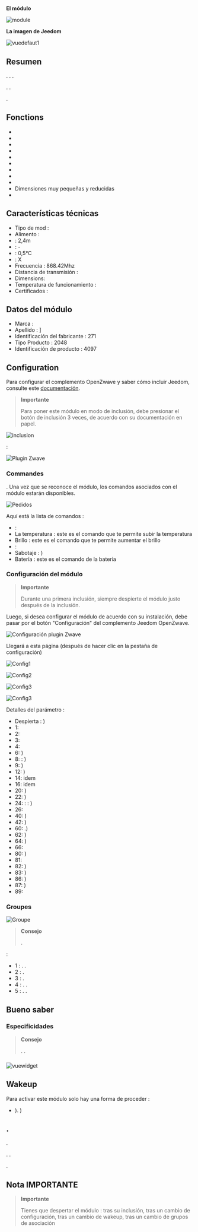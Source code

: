 # 

**El módulo**

![module](images/fibaro.fgms001zw5/module.jpg)

 **La imagen de Jeedom**

![vuedefaut1](images/fibaro.fgms001zw5/vuedefaut1.jpg)

## Resumen

. . .

. .

.

## Fonctions

-   
-   
-   
-   
-   
-   
-   
-   
-   
-   Dimensiones muy pequeñas y reducidas
-   

## Características técnicas

-   Tipo de mod : 
-   Alimento : 
-    : 2,4m
-    : -
-    : 0,5°C
-    : X
-   Frecuencia : 868.42Mhz
-   Distancia de transmisión : 
-   Dimensions: 
-   Temperatura de funcionamiento : 
-   Certificados : 

## Datos del módulo

-   Marca : 
-   Apellido : ]
-   Identificación del fabricante : 271
-   Tipo Producto : 2048
-   Identificación de producto : 4097

## Configuration

Para configurar el complemento OpenZwave y saber cómo incluir Jeedom, consulte este [documentación](https://doc.jeedom.com/es_ES/plugins/automation%20protocol/openzwave/).

> **Importante**
>
> Para poner este módulo en modo de inclusión, debe presionar el botón de inclusión 3 veces, de acuerdo con su documentación en papel.

![inclusion](images/fibaro.fgms001zw5/inclusion.jpg)

 :

![Plugin Zwave](images/fibaro.fgms001zw5/information.jpg)

### Commandes

. Una vez que se reconoce el módulo, los comandos asociados con el módulo estarán disponibles.

![Pedidos](images/fibaro.fgms001zw5/commandes.jpg)

Aquí está la lista de comandos :

-    : 
-   La temperatura : este es el comando que te permite subir la temperatura
-   Brillo : este es el comando que te permite aumentar el brillo
-    : 
-   Sabotaje : )
-   Batería : este es el comando de la bateria

### Configuración del módulo

> **Importante**
>
> Durante una primera inclusión, siempre despierte el módulo justo después de la inclusión.

Luego, si desea configurar el módulo de acuerdo con su instalación, debe pasar por el botón "Configuración" del complemento Jeedom OpenZwave.

![Configuración plugin Zwave](images/plugin/bouton_configuration.jpg)

Llegará a esta página (después de hacer clic en la pestaña de configuración)

![Config1](images/fibaro.fgms001zw5/config1.jpg)

![Config2](images/fibaro.fgms001zw5/config2.jpg)

![Config3](images/fibaro.fgms001zw5/config3.jpg)

![Config3](images/fibaro.fgms001zw5/config4.jpg)

Detalles del parámetro :

-   Despierta : )
-   1: 
-   2: 
-   3: 
-   4: 
-   6: )
-   8:  : )
-   9: )
-   12: )
-   14: idem
-   16: idem
-   20: )
-   22: )
-   24:  :  :  )
-   26: 
-   40: )
-   42: )
-   60: .)
-   62: )
-   64: )
-   66: 
-   80: )
-   81: 
-   82: )
-   83: )
-   86: )
-   87: )
-   89: 

### Groupes

![Groupe](images/fibaro.fgms001zw5/groupe.jpg)

> **Consejo**
>
> .

:

-   1 : . .
-   2 : .
-   3 : .
-   4 : . .
-   5 : . .

## Bueno saber

### Especificidades

> **Consejo**
>
> . .

### 

![vuewidget](images/fibaro.fgms001zw5/vuewidget.jpg)

## Wakeup

Para activar este módulo solo hay una forma de proceder :

-   ). )

## .

.

. .

.

## Nota IMPORTANTE

> **Importante**
>
> Tienes que despertar el módulo : tras su inclusión, tras un cambio de configuración, tras un cambio de wakeup, tras un cambio de grupos de asociación
